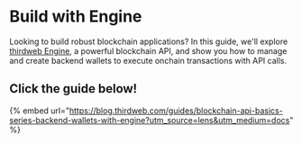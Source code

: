 # Build with Engine

Looking to build robust blockchain applications? In this guide, we'll explore [thirdweb Engine](https://thirdweb.com/engine?ref=blog.thirdweb.com&utm_source=lens&utm_medium=docs), a powerful blockchain API, and show you how to manage and create backend wallets to execute onchain transactions with API calls.

## Click the guide below!

{% embed url="https://blog.thirdweb.com/guides/blockchain-api-basics-series-backend-wallets-with-engine?utm_source=lens&utm_medium=docs" %}
